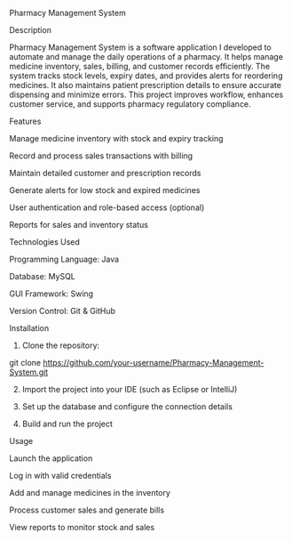Pharmacy Management System

Description

Pharmacy Management System is a software application I developed to automate and manage the daily operations of a pharmacy. It helps manage medicine inventory, sales, billing, and customer records efficiently. The system tracks stock levels, expiry dates, and provides alerts for reordering medicines. It also maintains patient prescription details to ensure accurate dispensing and minimize errors. This project improves workflow, enhances customer service, and supports pharmacy regulatory compliance.

Features

Manage medicine inventory with stock and expiry tracking

Record and process sales transactions with billing

Maintain detailed customer and prescription records

Generate alerts for low stock and expired medicines

User authentication and role-based access (optional)

Reports for sales and inventory status


Technologies Used

Programming Language: Java

Database: MySQL

GUI Framework: Swing

Version Control: Git & GitHub


Installation

1. Clone the repository:

git clone https://github.com/your-username/Pharmacy-Management-System.git


2. Import the project into your IDE (such as Eclipse or IntelliJ)


3. Set up the database and configure the connection details


4. Build and run the project



Usage

Launch the application

Log in with valid credentials

Add and manage medicines in the inventory

Process customer sales and generate bills

View reports to monitor stock and sales
